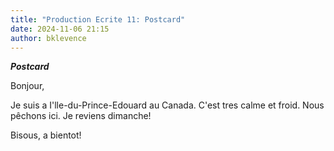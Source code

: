```yaml
---
title: "Production Ecrite 11: Postcard"
date: 2024-11-06 21:15
author: bklevence
---
```


***Postcard***

Bonjour,


Je suis a I'lle-du-Prince-Edouard au Canada. 
C'est tres calme et froid. 
Nous pêchons ici. 
Je reviens dimanche!


Bisous, a bientot!